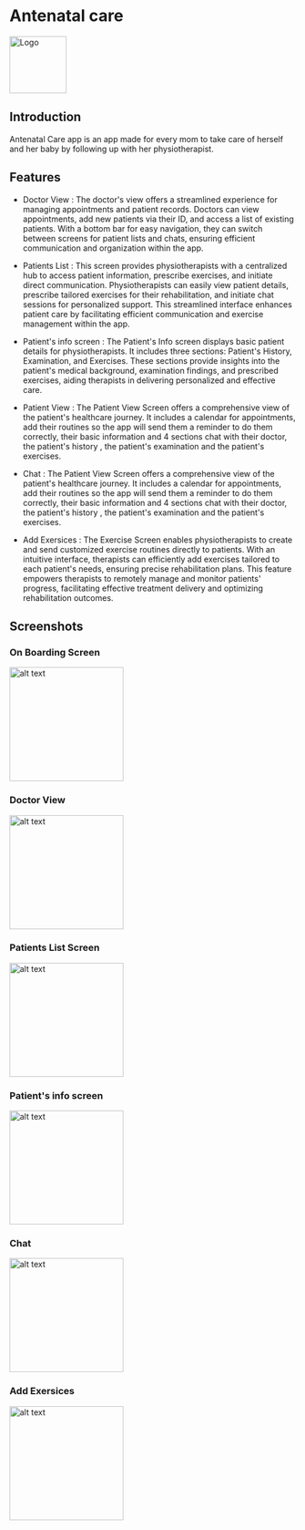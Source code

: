# Antenatal care

<img src="icon.png" alt="Logo" width="100" align="center"/>

## Introduction
Antenatal Care app is an app made for every mom to take care of herself and her baby by following up with her physiotherapist.

## Features
- Doctor View : The doctor's view offers a streamlined experience for managing appointments and patient records. Doctors can view appointments, add new patients via their ID, and access a list of existing patients. With a bottom bar for easy navigation, they can switch between screens for patient lists and chats, ensuring efficient communication and organization within the app.

- Patients List : This screen provides physiotherapists with a centralized hub to access patient information, prescribe exercises, and initiate direct communication. Physiotherapists can easily view patient details, prescribe tailored exercises for their rehabilitation, and initiate chat sessions for personalized support. This streamlined interface enhances patient care by facilitating efficient communication and exercise management within the app.

- Patient's info screen : The Patient's Info screen displays basic patient details for physiotherapists. It includes three sections: Patient's History, Examination, and Exercises. These sections provide insights into the patient's medical background, examination findings, 
and prescribed exercises, aiding therapists in delivering personalized and effective care.

- Patient View : The Patient View Screen offers a comprehensive view of the patient's healthcare journey. It includes a calendar for appointments, add their routines so the app will send them a reminder to do them correctly, their basic information and 4 sections chat with their doctor, the patient's history , the patient's examination and the patient's exercises.

- Chat : The Patient View Screen offers a comprehensive view of the patient's healthcare journey. It includes a calendar for appointments, add their routines so the app will send them a reminder to do them correctly, their basic information and 4 sections chat with their doctor, the patient's history , the patient's examination and the patient's exercises.

- Add Exersices : The Exercise Screen enables physiotherapists to create and send customized exercise routines directly to patients. With an intuitive interface, therapists can efficiently add exercises tailored to each patient's needs, ensuring precise rehabilitation plans. This feature empowers therapists to remotely manage and monitor patients' progress, facilitating effective treatment delivery and optimizing rehabilitation outcomes.

## Screenshots
### On Boarding Screen

<img src="Screenshot_20240510_231224.jpg" alt="alt text" width="200"/>

### Doctor View
<img src="Screenshot_20240510_231107.jpg" alt="alt text" width="200"/>


### Patients List Screen
<img src="Screenshot_20240510_231120.jpg" alt="alt text" width="200"/>

### Patient's info screen
<img src="Screenshot_20240511_000929.jpg" alt="alt text" width="200"/>

### Chat
<img src="Screenshot_20240511_025128.jpg" alt="alt text" width="200"/>

### Add Exersices
<img src="Screenshot_20240511_025049.jpg" alt="alt text" width="200"/>




